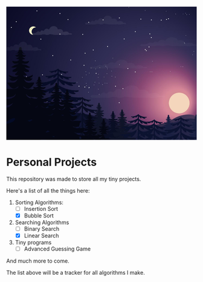 ![Top Image](Assets/Background.png)

# Personal Projects

This repository was made to store all my tiny projects.

Here's a list of all the things here:

1. Sorting Algorithms:
   - [ ] Insertion Sort
   - [x] Bubble Sort

2. Searching Algorithms
   - [ ] Binary Search
   - [x] Linear Search

3. Tiny programs
   - [ ] Advanced Guessing Game

And much more to come. 

The list above will be a tracker for all algorithms I make.

